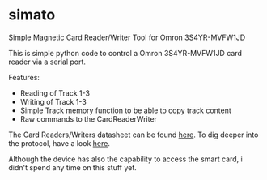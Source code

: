 simato
======

Simple Magnetic Card Reader/Writer Tool for Omron 3S4YR-MVFW1JD

This is simple python code to control a Omron 3S4YR-MVFW1JD card reader via a serial port.

Features:
- Reading of Track 1-3
- Writing of Track 1-3
- Simple Track memory function to be able to copy track content
- Raw commands to the CardReaderWriter

[datasheet]: https://www.relayspec.com/specs/021320/D23MVFMVS0600.pdf
[transmission]: http://libmsr.googlecode.com/files/omron-data-transmission.pdf


The Card Readers/Writers datasheet can be found [here][datasheet].
To dig deeper into the protocol, have a look [here][transmission].

Although the device has also the capability to access the smart card, i didn't spend any time on this stuff yet. 





